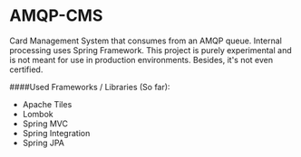 AMQP-CMS
========

Card Management System that consumes from an AMQP queue. Internal processing uses Spring Framework. This project is purely experimental and is not meant for use in production environments. Besides, it's not even certified.

####Used Frameworks / Libraries (So far):
- Apache Tiles
- Lombok
- Spring MVC
- Spring Integration
- Spring JPA